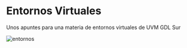 # Entornos Virtuales

Unos apuntes para una materia de entornos virtuales de UVM GDL Sur

![entornos](https://github.com/beztao01/entornos-virtuales/assets/51276791/2f014dc7-a5f1-4227-9bb7-31a74933c802)
